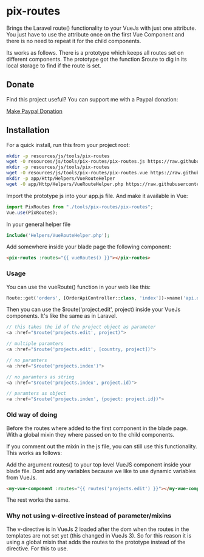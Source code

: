 # pix-routes

Brings the Laravel route() functionality to your VueJs with just one attribute. You just have to use the attribute once on the first Vue Component and there is no need to repeat it for the child components.

Its works as follows. There is a prototype which keeps all routes set on different components. The prototype got the function $route to dig in its local storage to find if the route is set.

## Donate

Find this project useful? You can support me with a Paypal donation:

[Make Paypal Donation](https://www.paypal.com/donate/?hosted_button_id=2XCS6R3CTC5BA)

## Installation

For a quick install, run this from your project root:
```bash
mkdir -p resources/js/tools/pix-routes
wget -O resources/js/tools/pix-routes/pix-routes.js https://raw.githubusercontent.com/pixsil/pix-routes/main/VuePlugins/pix-routes.js
mkdir -p resources/js/tools/pix-routes
wget -O resources/js/tools/pix-routes/pix-routes.vue https://raw.githubusercontent.com/pixsil/pix-routes/main/VuePlugins/pix-routes.vue
mkdir -p app/Http/Helpers/VueRouteHelper
wget -O app/Http/Helpers/VueRouteHelper.php https://raw.githubusercontent.com/pixsil/pix-routes/main/Helpers/VueRouteHelper.php
```

Import the prototype js into your app.js file. And make it available in Vue:

```javascript
import PixRoutes from "./tools/pix-routes/pix-routes";
Vue.use(PixRoutes);
```

In your general helper file

```php
include('Helpers/VueRouteHelper.php');
```

Add somewhere inside your blade page the following component:

```html
<pix-routes :routes="{{ vueRoutes() }}"></pix-routes>
```

### Usage

You can use the vueRoute() function in your web like this:

```php
Route::get('orders', [OrderApiController::class, 'index'])->name('api.orders')->vueRoute();
```

Then you can use the $route('project.edit', project) inside your VueJs components. It's like the same as in Laravel.


```js
// this takes the id of the project object as parameter
<a :href="$route('projects.edit', project)">

// multiple paramters
<a :href="$route('projects.edit', [country, project])">

// no paramters
<a :href="$route('projects.index')">

// no paramters as string
<a :href="$route('projects.index', project.id)">

// paramters as object
<a :href="$route('projects.index', {poject: project.id})">
```

### Old way of doing

Before the routes where added to the first component in the blade page. With a global mixin they where passed on to the child components.

If you comment out the mixin in the js file, you can still use this functionality. This works as follows:

Add the argument routes() to your top level VueJS component inside your blade file. Dont add any variables because we like to use dynamic variables from VueJs.

```html
<my-vue-component :routes="{{ routes('projects.edit') }}"></my-vue-component>
```

The rest works the same.

### Why not using v-directive instead of parameter/mixins

The v-directive is in VueJs 2 loaded after the dom when the routes in the templates are not set yet (this changed in VueJs 3). So for this reason it is using a global mixin that adds the routes to the prototype instead of the directive. For this to use.
